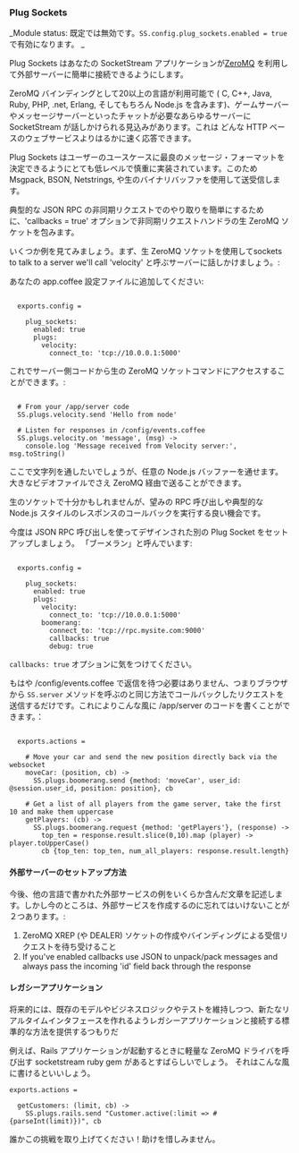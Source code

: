 <!--
### Plug Sockets
-->

### Plug Sockets

<!--
_Module status: Disabled by default. Enable with `SS.config.plug_sockets.enabled = true`_
-->

_Module status: 既定では無効です。`SS.config.plug_sockets.enabled = true` で有効になります。 _

<!--
Plug Sockets allow your SocketStream app to easily connect to external servers using [ZeroMQ](http://www.zeromq.org/).
-->

Plug Sockets はあなたの SocketStream アプリケーションが[ZeroMQ](http://www.zeromq.org/) を利用して外部サーバーに簡単に接続できるようにします。

<!--
As ZeroMQ bindings are available in over 20 languages (including C, C++, Java, Ruby, PHP, .net, Erlang, and of course Node.js), there's a good chance you'll be able to get SocketStream talking to any game server, message server, or anything else you may want to chat to - all at speeds far faster than any HTTP-based webservice can offer.
-->

ZeroMQ バインディングとして20以上の言語が利用可能で ( C, C++, Java, Ruby, PHP, .net, Erlang, そしてもちろん Node.js を含みます)、ゲームサーバーやメッセージサーバーといったチャットが必要なあらゆるサーバーに SocketStream が話しかけられる見込みがあります。これは どんな HTTP ベースのウェブサービスよりはるかに速く応答できます。

<!--
Plug Sockets are deliberately implemented at a very low level to allow you to decide upon the best message format for your use case. Hence you may send and receive using Msgpack, BSON, Netstrings, or just raw binary buffers.
-->

Plug Sockets はユーザーのユースケースに最良のメッセージ・フォーマットを決定できるようにとても低レベルで慎重に実装されています。このため Msgpack, BSON, Netstrings, や生のバイナリバッファを使用して送受信します。

<!--
To help make dealing with typical JSON RPC asynchronous requests easy, the optional 'callbacks = true' option wraps the raw ZeroMQ socket with an asynchronous request handler.
-->

典型的な JSON RPC の非同期リクエストでのやり取りを簡単にするために、'callbacks = true' オプションで非同期リクエストハンドラの生 ZeroMQ ソケットを包みます。

<!--
Let's look at some examples. First, using raw ZeroMQ sockets to talk to a server we'll call 'velocity':

In your app.coffee config file add:

``` coffee-script

  exports.config =

    plug_sockets:
      enabled: true
      plugs:
        velocity:
          connect_to: 'tcp://10.0.0.1:5000'
```
-->

いくつか例を見てみましょう。まず、生 ZeroMQ ソケットを使用してsockets to talk to a server we'll call 'velocity' と呼ぶサーバーに話しかけましょう。:

あなたの app.coffee 設定ファイルに追加してください:

``` coffee-script

  exports.config =

    plug_sockets:
      enabled: true
      plugs:
        velocity:
          connect_to: 'tcp://10.0.0.1:5000'
```

<!--
You are now able to access the raw ZeroMQ socket commands from your server-side code:

``` coffee-script

  # From your /app/server code
  SS.plugs.velocity.send 'Hello from node'

  # Listen for responses in /config/events.coffee
  SS.plugs.velocity.on 'message', (msg) ->
    console.log 'Message received from Velocity server:', msg.toString()
```
-->

これでサーバー側コードから生の ZeroMQ ソケットコマンドにアクセスすることができます。:

``` coffee-script

  # From your /app/server code
  SS.plugs.velocity.send 'Hello from node'

  # Listen for responses in /config/events.coffee
  SS.plugs.velocity.on 'message', (msg) ->
    console.log 'Message received from Velocity server:', msg.toString()
```

<!--
Here you'll see we're passing a string, but this could be any Node.js buffer. Even large video files can efficiently be sent via ZeroMQ.
-->

ここで文字列を通したいでしょうが、任意の Node.js バッファーを通せます。大きなビデオファイルでさえ ZeroMQ 経由で送ることができます。

<!--
While raw sockets may well be all you need, the chances are good you'll want to make a RPC call and execute a callback in response typical Node.js style.
-->

生のソケットで十分かもしれませんが、望みの RPC 呼び出しや典型的な Node.js スタイルのレスポンスのコールバックを実行する良い機会です。

<!--
Let's setup another Plug Socket, this time one designed to use JSON RPC calls. We'll call it 'boomerang':

``` coffee-script

  exports.config =

    plug_sockets:
      enabled: true
      plugs:
        velocity:
          connect_to: 'tcp://10.0.0.1:5000'
        boomerang:
          connect_to: 'tcp://rpc.mysite.com:9000'
          callbacks: true
          debug: true
```
-->

今度は JSON RPC 呼び出しを使ってデザインされた別の Plug Socket をセットアップしましょう。 「ブーメラン」と呼んでいます:

``` coffee-script

  exports.config =

    plug_sockets:
      enabled: true
      plugs:
        velocity:
          connect_to: 'tcp://10.0.0.1:5000'
        boomerang:
          connect_to: 'tcp://rpc.mysite.com:9000'
          callbacks: true
          debug: true
```

<!--
Notice the `callbacks: true` option.
-->

`callbacks: true` オプションに気をつけてください。

<!--
Now we don't have to listen to incoming replies in /config/events.coffee - we just send requests with callbacks the same way as you'd call an `SS.server` method from the browser. Now we can write code in /app/server which looks like this:

``` coffee-script

  exports.actions =

    # Move your car and send the new position directly back via the websocket
    moveCar: (position, cb) ->
      SS.plugs.boomerang.send {method: 'moveCar', user_id: @session.user_id, position: position}, cb

    # Get a list of all players from the game server, take the first 10 and make them uppercase
    getPlayers: (cb) ->
      SS.plugs.boomerang.request {method: 'getPlayers'}, (response) ->
        top_ten = response.result.slice(0,10).map (player) -> player.toUpperCase()
        cb {top_ten: top_ten, num_all_players: response.result.length}
```
-->

もはや /config/events.coffee で返信を待つ必要はありません、つまりブラウザから `SS.server` メソッドを呼ぶのと同じ方法でコールバックしたリクエストを送信するだけです。これによりこんな風に /app/server のコードを書くことができます。：

``` coffee-script

  exports.actions =

    # Move your car and send the new position directly back via the websocket
    moveCar: (position, cb) ->
      SS.plugs.boomerang.send {method: 'moveCar', user_id: @session.user_id, position: position}, cb

    # Get a list of all players from the game server, take the first 10 and make them uppercase
    getPlayers: (cb) ->
      SS.plugs.boomerang.request {method: 'getPlayers'}, (response) ->
        top_ten = response.result.slice(0,10).map (player) -> player.toUpperCase()
        cb {top_ten: top_ten, num_all_players: response.result.length}
```

<!--
#### How to setup External Servers
-->

#### 外部サーバーのセットアップ方法

<!--
We'll document more here in the future and include some examples of external services written in other languages. But for now there are two key things to remember when creating an external service:

  1. Listen out for incoming requests by creating and binding a ZeroMQ XREP (or DEALER) socket
  2. If you've enabled callbacks use JSON to unpack/pack messages and always pass the incoming 'id' field back through the response
-->

今後、他の言語で書かれた外部サービスの例をいくらか含んだ文章を記述します。しかし今のところは、外部サービスを作成するのに忘れてはいけないことが２つあります。:

  1. ZeroMQ XREP (や DEALER) ソケットの作成やバインディングによる受信リクエストを待ち受けること
  2. If you've enabled callbacks use JSON to unpack/pack messages and always pass the incoming 'id' field back through the response

<!--
#### Legacy Apps
-->

#### レガシーアプリケーション

<!--
In the future we'd like to come up with a standard way to connect to existing legacy apps so you can create a new real time interface whilst keeping your existing models, business logic and tests.
-->

将来的には、既存のモデルやビジネスロジックやテストを維持しつつ、新たなリアルタイムインタフェースを作れるようレガシーアプリケーションと接続する標準的な方法を提供するつもりだ

<!--
For example, it would be great to have a socketstream ruby gem which loads a light-weight ZeroMQ driver when your Rails application starts up. This would allow you to write something like:

``` coffee-script
exports.actions = 

  getCustomers: (limit, cb) ->
    SS.plugs.rails.send "Customer.active(:limit => #{parseInt(limit)})", cb
```
-->

例えば、Rails アプリケーションが起動するときに軽量な ZeroMQ ドライバを呼び出す socketstream ruby gem があるとすばらしいでしょう。 それはこんな風に書けるといいしょう。

``` coffee-script
exports.actions = 

  getCustomers: (limit, cb) ->
    SS.plugs.rails.send "Customer.active(:limit => #{parseInt(limit)})", cb
```

<!--
If anyone fancies taking up this challenge please do! We'll help in anyway we can.
-->

誰かこの挑戦を取り上げてください！助けを惜しみません。
